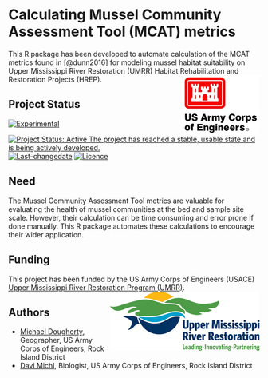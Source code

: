 <!-- rmarkdown v1 -->
<!-- README.md is generated from README.Rmd. Please edit that file -->

# Calculating Mussel Community Assessment Tool (MCAT) metrics
This R package has been developed to automate calculation of the MCAT metrics found in [@dunn2016] for modeling mussel habitat suitability on Upper Mississippi River Restoration (UMRR) Habitat Rehabilitation and Restoration Projects (HREP). <img src="images/HDQLO-03_h120.jpg" align="right" />

## Project Status
[![Experimental](https://img.shields.io/badge/lifecycle-experimental-orange.svg)](https://www.tidyverse.org/lifecycle)
[![Project Status: Active The project has reached a stable, usable state and is being actively developed.](https://www.repostatus.org/badges/latest/active.svg)](https://www.repostatus.org/#active)
[![Last-changedate](https://img.shields.io/badge/last%20change-2019--05--15-yellowgreen.svg)](/commits/master)
[![Licence](https://img.shields.io/badge/licence-CC0-blue.svg)](http://choosealicense.com/licenses/cc0-1.0/)

## Need
The Mussel Community Assessment Tool metrics are valuable for evaluating the health of mussel communities at the bed and sample site scale. However, their calculation can be time consuming and error prone if done manually. This R package automates these calculations to encourage their wider application. 

## Funding
This project has been funded by the US Army Corps of Engineers (USACE) [Upper Mississippi River Restoration Program (UMRR)](https://www.mvr.usace.army.mil/Missions/Environmental-Protection-and-Restoration/Upper-Mississippi-River-Restoration/). <img src="images/UMRRlogo_tag_rgb_300px.jpg" align="right" />

## Authors
* [Michael Dougherty](mailto:Michael.P.Dougherty@usace.army.mil), Geographer, US Army Corps of Engineers, Rock Island District
* [Davi Michl](mailto:Davi.E.Michl@usace.army.mil), Biologist, US Army Corps of Engineers, Rock Island District
